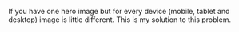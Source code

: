 If you have one hero image but for every device (mobile, tablet and desktop) image is little different. This is my solution to this problem.